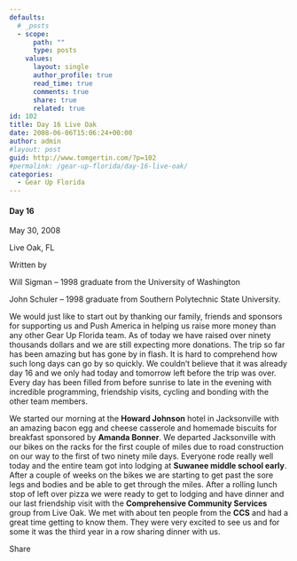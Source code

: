 ```yaml
---
defaults:
  # _posts
  - scope:
      path: ""
      type: posts
    values:
      layout: single
      author_profile: true
      read_time: true
      comments: true
      share: true
      related: true
id: 102
title: Day 16 Live Oak
date: 2008-06-06T15:06:24+00:00
author: admin
#layout: post
guid: http://www.tomgertin.com/?p=102
#permalink: /gear-up-florida/day-16-live-oak/
categories:
  - Gear Up Florida
---
```

#### Day 16
  
May 30, 2008
  
Live Oak, FL
  
Written by
  
Will Sigman &#8211; 1998 graduate from the University of Washington
  
John Schuler – 1998 graduate from Southern Polytechnic State University.

We would just like to start out by thanking our family, friends and sponsors for supporting us and Push America in helping us raise more money than any other Gear Up Florida team. As of today we have raised over ninety thousands dollars and we are still expecting more donations. The trip so far has been amazing but has gone by in flash. It is hard to comprehend how such long days can go by so quickly. We couldn’t believe that it was already day 16 and we only had today and tomorrow left before the trip was over. Every day has been filled from before sunrise to late in the evening with incredible programming, friendship visits, cycling and bonding with the other team members.

We started our morning at the **Howard Johnson** hotel in Jacksonville with an amazing bacon egg and cheese casserole and homemade biscuits for breakfast sponsored by **Amanda Bonner**. We departed Jacksonville with our bikes on the racks for the first couple of miles due to road construction on our way to the first of two ninety mile days. Everyone rode really well today and the entire team got into lodging at **Suwanee middle school early**. After a couple of weeks on the bikes we are starting to get past the sore legs and bodies and be able to get through the miles. After a rolling lunch stop of left over pizza we were ready to get to lodging and have dinner and our last friendship visit with the **Comprehensive Community Services** group from Live Oak. We met with about ten people from the **CCS** and had a great time getting to know them. They were very excited to see us and for some it was the third year in a row sharing dinner with us.

<div class="addtoany_share_save_container addtoany_content_bottom">
  <div class="a2a_kit a2a_kit_size_32 addtoany_list a2a_target" id="wpa2a_34">
    <a class="a2a_dd addtoany_share_save" href="https://www.addtoany.com/share_save"><img src="http://www.tomgertin.com/blog/wp-content/plugins/add-to-any/share_save_171_16.png" width="171" height="16" alt="Share" /></a>
  </div>
</div>